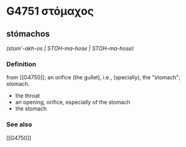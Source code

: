# G4751 στόμαχος

## stómachos

_(stom'-akh-os | STOH-ma-hose | STOH-ma-hose)_

### Definition

from [[G4750]]; an orifice (the gullet), i.e., (specially), the "stomach"; stomach.

- the throat
- an opening, orifice, especially of the stomach
- the stomach

### See also

[[G4750]]

